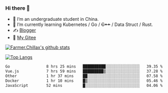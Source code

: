 ### Hi there 👋

- 🔭 I’m an undergraduate student in China.
- 🌱 I’m currently learning Kubernetes / Go / ~~C++~~ / Data Struct / Rust.
- ✍️ [Blogger](https://blog.farmer233.top)
- 🤔 [My Gitee](https://gitee.com/Farmer-chong)


[![Farmer.Chillax's github stats](https://github-readme-stats.vercel.app/api?username=FarmerChillax)](https://github.com/anuraghazra/github-readme-stats)

[![Top Langs](https://github-readme-stats.vercel.app/api/top-langs/?username=FarmerChillax&layout=compact&hide=html,css,javascript)](https://github.com/anuraghazra/github-readme-stats)


<a href="https://wakatime.com/@Farmer"> </a>
          <!--START_SECTION:waka-->

```txt
Go                8 hrs 25 mins   ██████████░░░░░░░░░░░░░░░   39.35 %
Vue.js            7 hrs 59 mins   █████████▒░░░░░░░░░░░░░░░   37.28 %
Other             1 hr 37 mins    ██░░░░░░░░░░░░░░░░░░░░░░░   07.58 %
Docker            1 hr 10 mins    █▒░░░░░░░░░░░░░░░░░░░░░░░   05.46 %
JavaScript        52 mins         █░░░░░░░░░░░░░░░░░░░░░░░░   04.06 %
```

<!--END_SECTION:waka-->



<!--
**Farmer-chong/Farmer-chong** is a ✨ _special_ ✨ repository because its `README.md` (this file) appears on your GitHub profile.

Here are some ideas to get you started:

- 🔭 I’m currently working on ...
- 🌱 I’m currently learning ...
- 👯 I’m looking to collaborate on ...
- 🤔 I’m looking for help with ...
- 💬 Ask me about ...
- 📫 How to reach me: ...
- 😄 Pronouns: ...
- ⚡ Fun fact: ...
-->
